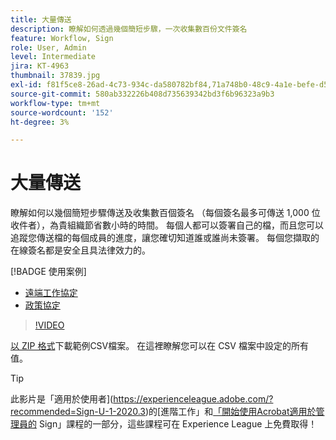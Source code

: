 ```yaml
---
title: 大量傳送
description: 瞭解如何透過幾個簡短步驟，一次收集數百份文件簽名
feature: Workflow, Sign
role: User, Admin
level: Intermediate
jira: KT-4963
thumbnail: 37839.jpg
exl-id: f81f5ce8-26ad-4c73-934c-da580782bf84,71a748b0-48c9-4a1e-befe-d5f311d6c05e
source-git-commit: 580ab332226b408d735639342bd3f6b96323a9b3
workflow-type: tm+mt
source-wordcount: '152'
ht-degree: 3%

---
```


# 大量傳送

瞭解如何以幾個簡短步驟傳送及收集數百個簽名 （每個簽名最多可傳送 1,000 位收件者），為貴組織節省數小時的時間。 每個人都可以簽署自己的檔，而且您可以追蹤您傳送檔的每個成員的進度，讓您確切知道誰或誰尚未簽署。 每個您擷取的在線簽名都是安全且具法律效力的。

[!BADGE 使用案例]

* [遠端工作協定](https://experienceleague.adobe.com/docs/document-cloud-learn/sign-learning-hub/expand/recipes/gov/usecasegovtelework.html?lang=en)
* [政策協定](https://experienceleague.adobe.com/docs/document-cloud-learn/sign-learning-hub/expand/recipes/com/usecasecompolicy.html?lang=en)

>[!VIDEO](https://video.tv.adobe.com/v/33655?quality=12&learn=on&hidetitle=true)

[以 ZIP 格式](../assets/sendInBulkSample.zip)下載範例CSV檔案。 在這裡瞭解您可以在 CSV 檔案[](https://helpx.adobe.com/sign/adv-user/send-in-bulk/send-with-csv.html)中設定的所有值。

>[!TIP]
>
此影片是「適用於使用者](https://experienceleague.adobe.com/?recommended=Sign-U-1-2020.3)的[進階工作」和[「開始使用Acrobat適用於管理員的](https://experienceleague.adobe.com/?recommended=Sign-A-1-2020.2) Sign」課程的一部分，這些課程可在 Experience League 上免費取得！
